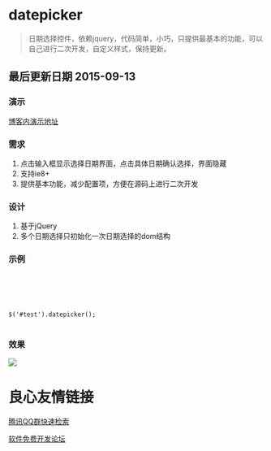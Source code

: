# datepicker
> 日期选择控件，依赖jquery，代码简单，小巧，只提供最基本的功能，可以自己进行二次开发，自定义样式，保持更新。

## 最后更新日期 2015-09-13


### 演示
[博客内演示地址](http://www.qinshenxue.com/demo/datepicker/index.html)

### 需求
1. 点击输入框显示选择日期界面，点击具体日期确认选择，界面隐藏
2. 支持ie8+
3. 提供基本功能，减少配置项，方便在源码上进行二次开发

### 设计
1. 基于jQuery
2. 多个日期选择只初始化一次日期选择的dom结构

### 示例
```html
 
  
  
 
 
$('#test').datepicker();
 
```
### 效果
![](readme/api-datepicker-1.gif)


 # 良心友情链接

[腾讯QQ群快速检索](http://u.720life.cn/s/8cf73f7c)

[软件免费开发论坛](http://u.720life.cn/s/bbb01dc0)